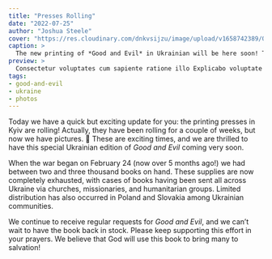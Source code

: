 ```yaml
---
title: "Presses Rolling"
date: "2022-07-25"
author: "Joshua Steele"
cover: "https://res.cloudinary.com/dnkvsijzu/image/upload/v1658742389/OFReport/2022-07-25-presses-rolling/ge-print-blend_osqrye.jpg"
caption: >
  The new printing of *Good and Evil* in Ukrainian will be here soon! This special edition includes all the standard body content which makes *Good and Evil* awesome, but the book now features a patriotic cover design as well as a new foreword dedicated to the Ukrainians’ struggle for freedom.
preview: >
  Consectetur voluptates cum sapiente ratione illo Explicabo voluptate magni quasi asperiores eos. Nulla dignissimos autem dolorum nostrum odit! Tempore modi eligendi soluta accusamus temporibus Nisi et magni sunt ullam vel
tags:
- good-and-evil
- ukraine
- photos
---
```


Today we have a quick but exciting update for you: the printing presses in Kyiv are rolling! Actually, they have been rolling for a couple of weeks, but now we have pictures. 🤩 These are exciting times, and we are thrilled to have this special Ukrainian edition of *Good and Evil* coming very soon.

When the war began on February 24 (now over 5 months ago!) we had between two and three thousand books on hand. These supplies are now completely exhausted, with cases of books having been sent all across Ukraine via churches, missionaries, and humanitarian groups. Limited distribution has also occurred in Poland and Slovakia among Ukrainian communities.

We continue to receive regular requests for *Good and Evil*, and we can’t wait to have the book back in stock. Please keep supporting this effort in your prayers. We believe that God will use this book to bring many to salvation!

<article-callout content="Check out these photos of *Good and Evil* being printed right now in Kyiv!" />

<article-image publicId="OFReport/2022-07-25-presses-rolling/293510142_1179568442836507_8737752371829150623_n_fppyxm" height="768" />

<article-image publicId="OFReport/2022-07-25-presses-rolling/293628367_3373722046183918_8667801596850907255_n_rs3tty" height="768" />

<article-image publicId="OFReport/2022-07-25-presses-rolling/293858839_1494216574331063_7065935993132943213_n_eg0bvm" height="768" />

<article-image publicId="OFReport/2022-07-25-presses-rolling/294278991_5794274480634002_7141383537297782168_n_qyacn3" height="768" />

<article-image publicId="OFReport/2022-07-25-presses-rolling/293738991_3320634958151527_4831110156299122033_n_zqadcz" height="768" />

<article-image publicId="OFReport/2022-07-25-presses-rolling/ge-ukr-cover_apritd" height="768" />

